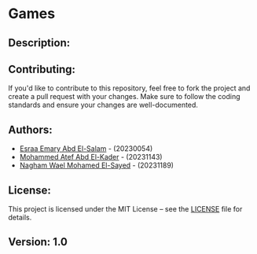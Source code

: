 # Games

## Description:

## Contributing:
If you'd like to contribute to this repository, feel free to fork the project and create a pull request with your changes. Make sure to follow the coding standards and ensure your changes are well-documented.

## Authors:
- [Esraa Emary Abd El-Salam](https://www.linkedin.com/in/esraa-emary-b372b8303/) - (20230054)
- [Mohammed Atef Abd El-Kader](https://www.linkedin.com/in/mohammed-atef-b0a408299/) - (20231143)
- [Nagham Wael Mohamed El-Sayed](https://www.linkedin.com/in/nagham-wael-5aa70a318/) - (20231189)

## License:
This project is licensed under the MIT License – see the [LICENSE](https://github.com/esraa-emary/Games/blob/main/LICENSE) file for details.

## Version: 1.0
